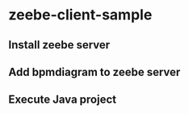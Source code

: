 # zeebe-client-sample
## Install zeebe server
## Add bpmdiagram to zeebe server
## Execute Java project
